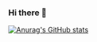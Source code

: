### Hi there 👋


[![Anurag's GitHub stats](https://github-readme-stats.vercel.app/api?username=jirmusovic)](https://github.com/anuraghazra/github-readme-stats)
<!--
**jirmusovic/jirmusovic** is a ✨ _special_ ✨ repository because its `README.md` (this file) appears on your GitHub profile.

Here are some ideas to get you started:

- 🔭 I’m currently working on ...
- 🌱 I’m currently learning ...
- 👯 I’m looking to collaborate on ...
- 🤔 I’m looking for help with ...
- 💬 Ask me about ...
- 📫 How to reach me: ...
- 😄 Pronouns: ...
- ⚡ Fun fact: ...
-->
